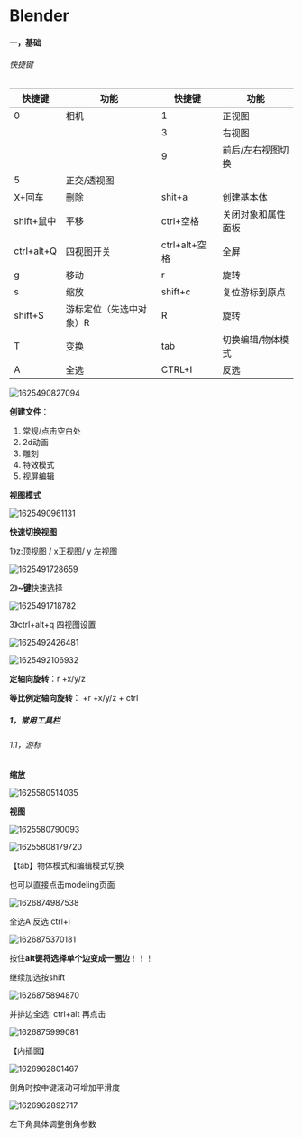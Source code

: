 # Blender

#### 一，基础

###### 快捷键

| 快捷键     | 功能                    | 快捷键        | 功能               |
| ---------- | ----------------------- | ------------- | ------------------ |
| 0          | 相机                    | 1             | 正视图             |
|            |                         | 3             | 右视图             |
|            |                         | 9             | 前后/左右视图切换  |
| 5          | 正交/透视图             |               |                    |
| X+回车     | 删除                    | shit+a        | 创建基本体         |
| shift+鼠中 | 平移                    | ctrl+空格     | 关闭对象和属性面板 |
| ctrl+alt+Q | 四视图开关              | ctrl+alt+空格 | 全屏               |
| g          | 移动                    | r             | 旋转               |
| s          | 缩放                    | shift+c       | 复位游标到原点     |
| shift+S    | 游标定位（先选中对象）R | R             | 旋转               |
| T          | 变换                    | tab           | 切换编辑/物体模式  |
| A          | 全选                    | CTRL+I        | 反选               |



![1625490827094](C:\Users\jiangguanyu\AppData\Roaming\Typora\typora-user-images\1625490827094.png)

**创建文件**： 

1. 常规/点击空白处
2. 2d动画
3. 雕刻
4. 特效模式
5. 视屏编辑

**视图模式**

![1625490961131](C:\Users\jiangguanyu\AppData\Roaming\Typora\typora-user-images\1625490961131.png)



**快速切换视图**

1》z:顶视图 / x正视图/ y 左视图

![1625491728659](C:\Users\jiangguanyu\AppData\Roaming\Typora\typora-user-images\1625491728659.png)

2》**~键**快速选择

![1625491718782](C:\Users\jiangguanyu\AppData\Roaming\Typora\typora-user-images\1625491718782.png)

3》ctrl+alt+q 四视图设置

![1625492426481](C:\Users\jiangguanyu\AppData\Roaming\Typora\typora-user-images\1625492426481.png)

![1625492106932](C:\Users\jiangguanyu\AppData\Roaming\Typora\typora-user-images\1625492106932.png)



**定轴向旋转**：r +x/y/z

**等比例定轴向旋转**： +r +x/y/z + ctrl

##### 1，常用工具栏

###### 1.1，游标

**缩放**

![1625580514035](C:\Users\jiangguanyu\AppData\Roaming\Typora\typora-user-images\1625580514035.png)

**视图**

![1625580790093](C:\Users\jiangguanyu\AppData\Roaming\Typora\typora-user-images\1625580790093.png)

![1625580817972](C:\Users\jiangguanyu\AppData\Roaming\Typora\typora-user-images\1625580817972.png)0

【tab】物体模式和编辑模式切换

也可以直接点击modeling页面

![1626874987538](C:\Users\jiangguanyu\AppData\Roaming\Typora\typora-user-images\1626874987538.png)

全选A      反选  ctrl+i

![1626875370181](C:\Users\jiangguanyu\AppData\Roaming\Typora\typora-user-images\1626875370181.png)

按住**alt键将选择单个边变成一圈边**！！！

继续加选按shift

![1626875894870](C:\Users\jiangguanyu\AppData\Roaming\Typora\typora-user-images\1626875894870.png)

并排边全选: ctrl+alt 再点击

![1626875999081](C:\Users\jiangguanyu\AppData\Roaming\Typora\typora-user-images\1626875999081.png)

【内插面】

![1626962801467](C:\Users\jiangguanyu\AppData\Roaming\Typora\typora-user-images\1626962801467.png)

倒角时按中键滚动可增加平滑度

![1626962892717](C:\Users\jiangguanyu\AppData\Roaming\Typora\typora-user-images\1626962892717.png)

左下角具体调整倒角参数